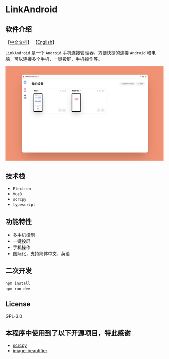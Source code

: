 # LinkAndroid

## 软件介绍

【[中文文档](./README-CN.md)】 【[English](./README.md)】

`LinkAndroid` 是一个 `Android` 手机连接管理器，方便快捷的连接 `Android` 和电脑，可以连接多个手机，一键投屏，手机操作等。

![](./screenshots/home.png)

## 技术栈

- `Electron`
- `Vue3`
- `scrcpy`
- `typescript`

## 功能特性

- 多手机控制
- 一键投屏
- 手机操作
- 国际化，支持简体中文、英语

## 二次开发

```
npm install
npm run dev
```

## License

GPL-3.0

## 本程序中使用到了以下开源项目，特此感谢

- [scrcpy](https://github.com/Genymobile/scrcpy)
- [image-beautifier](https://github.com/CH563/image-beautifier)

